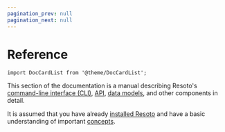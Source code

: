 ```yaml
---
pagination_prev: null
pagination_next: null
---
```


# Reference

```mdx-code-block
import DocCardList from '@theme/DocCardList';
```

This section of the documentation is a manual describing Resoto's [command-line interface (CLI)](./cli/index.md), [API](./api/index.md), [data models](./data-models/index.md), and other components in detail.

It is assumed that you have already [installed Resoto](../getting-started/install-resoto/index.md) and have a basic understanding of important [concepts](../concepts/index.md).

<DocCardList />
